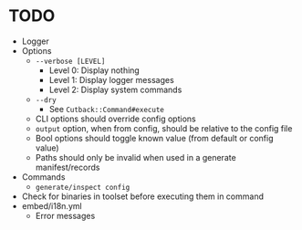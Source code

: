 # TODO

* Logger
* Options
  * `--verbose [LEVEL]`
    * Level 0: Display nothing
    * Level 1: Display logger messages
    * Level 2: Display system commands
  * `--dry`
    * See `Cutback::Command#execute`
  * CLI options should override config options
  * `output` option, when from config, should be relative to the config file
  * Bool options should toggle known value (from default or config value)
  * Paths should only be invalid when used in a generate manifest/records
* Commands
  * `generate/inspect config`
* Check for binaries in toolset before executing them in command
* embed/i18n.yml
  * Error messages

